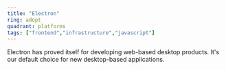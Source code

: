 ```yaml
---
title: "Electron"
ring: adopt
quadrant: platforms
tags: ["frontend","infrastructure","javascript"]
---
```


Electron has proved itself for developing web-based desktop products. It's our default choice for new desktop-based applications.
